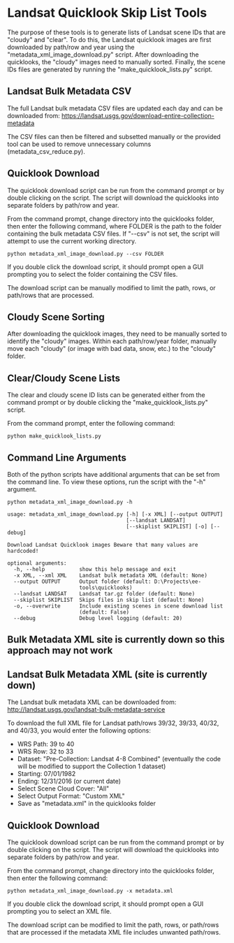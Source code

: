 # Landsat Quicklook Skip List Tools

The purpose of these tools is to generate lists of Landsat scene IDs that are "cloudy" and "clear".  To do this, the Landsat quicklook images are first downloaded by path/row and year using the "metadata_xml_image_download.py" script.  After downloading the quicklooks, the "cloudy" images need to manually sorted.  Finally, the scene IDs files are generated by running the "make_quicklook_lists.py" script.

## Landsat Bulk Metadata CSV

The full Landsat bulk metadata CSV files are updated each day and can be downloaded from: https://landsat.usgs.gov/download-entire-collection-metadata

The CSV files can then be filtered and subsetted manually or the provided tool can be used to remove unnecessary columns (metadata_csv_reduce.py).

## Quicklook Download

The quicklook download script can be run from the command prompt or by double clicking on the script.  The script will download the quicklooks into separate folders by path/row and year.

From the command prompt, change directory into the quicklooks folder, then enter the following command, where FOLDER is the path to the folder containing the bulk metadata CSV files.  If "--csv" is not set, the script will attempt to use the current working directory.
```
python metadata_xml_image_download.py --csv FOLDER
```

If you double click the download script, it should prompt open a GUI prompting you to select the folder containing the CSV files.

The download script can be manually modified to limit the path, rows, or path/rows that are processed.

## Cloudy Scene Sorting

After downloading the quicklook images, they need to be manually sorted to identify the "cloudy" images.  Within each path/row/year folder, manually move each "cloudy" (or image with bad data, snow, etc.) to the "cloudy" folder.

## Clear/Cloudy Scene Lists

The clear and cloudy scene ID lists can be generated either from the command prompt or by double clicking the "make_quicklook_lists.py" script.

From the command prompt, enter the following command:
```
python make_quicklook_lists.py
```

## Command Line Arguments

Both of the python scripts have additional arguments that can be set from the command line.  To view these options, run the script with the "-h" argument.

```
python metadata_xml_image_download.py -h

usage: metadata_xml_image_download.py [-h] [-x XML] [--output OUTPUT]
                                      [--landsat LANDSAT]
                                      [--skiplist SKIPLIST] [-o] [--debug]

Download Landsat Quicklook images Beware that many values are hardcoded!

optional arguments:
  -h, --help           show this help message and exit
  -x XML, --xml XML    Landsat bulk metadata XML (default: None)
  --output OUTPUT      Output folder (default: D:\Projects\ee-
                       tools\quicklooks)
  --landsat LANDSAT    Landsat tar.gz folder (default: None)
  --skiplist SKIPLIST  Skips files in skip list (default: None)
  -o, --overwrite      Include existing scenes in scene download list
                       (default: False)
  --debug              Debug level logging (default: 20)

```


## Bulk Metadata XML site is currently down so this approach may not work

## Landsat Bulk Metadata XML (site is currently down)

The Landsat bulk metadata XML can be downloaded from: http://landsat.usgs.gov/landsat-bulk-metadata-service

To download the full XML file for Landsat path/rows 39/32, 39/33, 40/32, and 40/33, you would enter the following options:
+ WRS Path: 39 to 40
+ WRS Row: 32 to 33
+ Dataset: "Pre-Collection: Landsat 4-8 Combined" (eventually the code will be modified to support the Collection 1 dataset)
+ Starting: 07/01/1982
+ Ending: 12/31/2016 (or current date)
+ Select Scene Cloud Cover: "All"
+ Select Output Format: "Custom XML"
+ Save as "metadata.xml" in the quicklooks folder

## Quicklook Download

The quicklook download script can be run from the command prompt or by double clicking on the script.  The script will download the quicklooks into separate folders by path/row and year.

From the command prompt, change directory into the quicklooks folder, then enter the following command:
```
python metadata_xml_image_download.py -x metadata.xml
```

If you double click the download script, it should prompt open a GUI prompting you to select an XML file.

The download script can be modified to limit the path, rows, or path/rows that are processed if the metadata XML file includes unwanted path/rows.